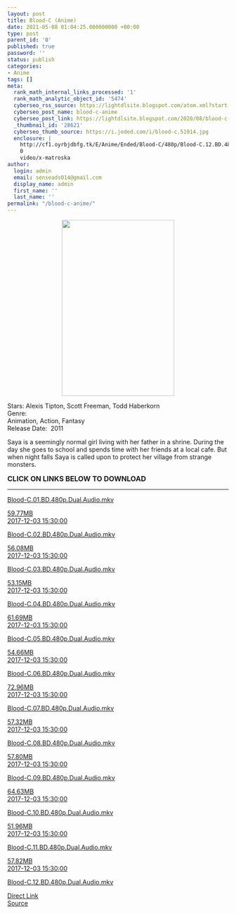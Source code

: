 ```yaml
---
layout: post
title: Blood-C (Anime)
date: 2021-05-08 01:04:25.000000000 +00:00
type: post
parent_id: '0'
published: true
password: ''
status: publish
categories:
- Anime
tags: []
meta:
  rank_math_internal_links_processed: '1'
  rank_math_analytic_object_id: '5474'
  cyberseo_rss_source: https://lightdlsite.blogspot.com/atom.xml?start-index=1
  cyberseo_post_name: blood-c-anime
  cyberseo_post_link: https://lightdlsite.blogspot.com/2020/08/blood-c-anime.html
  _thumbnail_id: '28621'
  cyberseo_thumb_source: https://i.jeded.com/i/blood-c.51914.jpg
  enclosure: |
    http://cf1.oyrbjdbfg.tk/E/Anime/Ended/Blood-C/480p/Blood-C.12.BD.480p.Dual.Audio.AnimDL.ir.mkv
    0
    video/x-matroska
author:
  login: admin
  email: senseads014@gmail.com
  display_name: admin
  first_name: ''
  last_name: ''
permalink: "/blood-c-anime/"
---
```

<div class="separator" style="clear: both; text-align: center;">
<a href="https://i.jeded.com/i/blood-c.51914.jpg" style="margin-left: 1em; margin-right: 1em;"><img border="0" data-original-height="485" data-original-width="312" height="400" src="{{ site.baseurl }}/assets/2021/05/blood-c.51914.jpg" width="256" /></a></div>
<p>
Stars: Alexis Tipton, Scott Freeman, Todd Haberkorn<br />
Genre:<br />
<span class="itemprop" itemprop="genre">Animation</span>, <span class="itemprop" itemprop="genre">Action</span>, <span class="itemprop" itemprop="genre">Fantasy</span><br />
Release Date:&nbsp; 2011
<p>Saya is a seemingly normal girl living with her father in a shrine. During the day she goes to school and spends time with her friends at a local cafe. But when night falls Saya is called upon to protect her village from strange monsters.</p>
<p><span style="font-size: 16px;"><b>CLICK ON LINKS BELOW TO DOWNLOAD </b></span><br />
</p>
<hr /></p>
<div class="flex-1 truncate">
<a class="flex flex-col items-center rounded-lg font-mono group hover:bg-gray-200 hover:shadow" href="http://cf1.oyrbjdbfg.tk/E/Anime/Ended/Blood-C/480p/Blood-C.01.BD.480p.Dual.Audio.AnimDL.ir.mkv">Blood-C.01.BD.480p.Dual.Audio.mkv </a></div>
<p><a class="flex flex-col items-center rounded-lg font-mono group hover:bg-gray-200 hover:shadow" href="http://cf1.oyrbjdbfg.tk/E/Anime/Ended/Blood-C/480p/Blood-C.01.BD.480p.Dual.Audio.AnimDL.ir.mkv">
<div class="flex justify-between items-center p-4 w-full">
<div class="hidden whitespace-no-wrap text-right mx-2 w-1/6 sm:block">
59.77MB </div>
<div class="hidden whitespace-no-wrap text-right truncate ml-2 w-1/4 sm:block">
2017-12-03 15:30:00 </div>
</div>
<p></a> <a class="flex flex-col items-center rounded-lg font-mono group hover:bg-gray-200 hover:shadow" href="http://cf1.oyrbjdbfg.tk/E/Anime/Ended/Blood-C/480p/Blood-C.02.BD.480p.Dual.Audio.AnimDL.ir.mkv">
<div class="flex justify-between items-center p-4 w-full">
<div class="flex-1 truncate">
Blood-C.02.BD.480p.Dual.Audio.mkv </div>
</div>
<p></a><a class="flex flex-col items-center rounded-lg font-mono group hover:bg-gray-200 hover:shadow" href="http://cf1.oyrbjdbfg.tk/E/Anime/Ended/Blood-C/480p/Blood-C.02.BD.480p.Dual.Audio.AnimDL.ir.mkv">
<div class="flex justify-between items-center p-4 w-full">
<div class="hidden whitespace-no-wrap text-right mx-2 w-1/6 sm:block">
56.08MB </div>
<div class="hidden whitespace-no-wrap text-right truncate ml-2 w-1/4 sm:block">
2017-12-03 15:30:00 </div>
</div>
<p></a> <a class="flex flex-col items-center rounded-lg font-mono group hover:bg-gray-200 hover:shadow" href="http://cf1.oyrbjdbfg.tk/E/Anime/Ended/Blood-C/480p/Blood-C.03.BD.480p.Dual.Audio.AnimDL.ir.mkv">
<div class="flex justify-between items-center p-4 w-full">
<div class="flex-1 truncate">
Blood-C.03.BD.480p.Dual.Audio.mkv </div>
</div>
<p></a><a class="flex flex-col items-center rounded-lg font-mono group hover:bg-gray-200 hover:shadow" href="http://cf1.oyrbjdbfg.tk/E/Anime/Ended/Blood-C/480p/Blood-C.03.BD.480p.Dual.Audio.AnimDL.ir.mkv">
<div class="flex justify-between items-center p-4 w-full">
<div class="hidden whitespace-no-wrap text-right mx-2 w-1/6 sm:block">
53.15MB </div>
<div class="hidden whitespace-no-wrap text-right truncate ml-2 w-1/4 sm:block">
2017-12-03 15:30:00 </div>
</div>
<p></a> <a class="flex flex-col items-center rounded-lg font-mono group hover:bg-gray-200 hover:shadow" href="http://cf1.oyrbjdbfg.tk/E/Anime/Ended/Blood-C/480p/Blood-C.04.BD.480p.Dual.Audio.AnimDL.ir.mkv">
<div class="flex justify-between items-center p-4 w-full">
<div class="flex-1 truncate">
Blood-C.04.BD.480p.Dual.Audio.mkv </div>
</div>
<p></a><a class="flex flex-col items-center rounded-lg font-mono group hover:bg-gray-200 hover:shadow" href="http://cf1.oyrbjdbfg.tk/E/Anime/Ended/Blood-C/480p/Blood-C.04.BD.480p.Dual.Audio.AnimDL.ir.mkv">
<div class="flex justify-between items-center p-4 w-full">
<div class="hidden whitespace-no-wrap text-right mx-2 w-1/6 sm:block">
61.69MB </div>
<div class="hidden whitespace-no-wrap text-right truncate ml-2 w-1/4 sm:block">
2017-12-03 15:30:00 </div>
</div>
<p></a> <a class="flex flex-col items-center rounded-lg font-mono group hover:bg-gray-200 hover:shadow" href="http://cf1.oyrbjdbfg.tk/E/Anime/Ended/Blood-C/480p/Blood-C.05.BD.480p.Dual.Audio.AnimDL.ir.mkv">
<div class="flex justify-between items-center p-4 w-full">
<div class="flex-1 truncate">
Blood-C.05.BD.480p.Dual.Audio.mkv </div>
</div>
<p></a><a class="flex flex-col items-center rounded-lg font-mono group hover:bg-gray-200 hover:shadow" href="http://cf1.oyrbjdbfg.tk/E/Anime/Ended/Blood-C/480p/Blood-C.05.BD.480p.Dual.Audio.AnimDL.ir.mkv">
<div class="flex justify-between items-center p-4 w-full">
<div class="hidden whitespace-no-wrap text-right mx-2 w-1/6 sm:block">
54.66MB </div>
<div class="hidden whitespace-no-wrap text-right truncate ml-2 w-1/4 sm:block">
2017-12-03 15:30:00 </div>
</div>
<p></a> <a class="flex flex-col items-center rounded-lg font-mono group hover:bg-gray-200 hover:shadow" href="http://cf1.oyrbjdbfg.tk/E/Anime/Ended/Blood-C/480p/Blood-C.06.BD.480p.Dual.Audio.AnimDL.ir.mkv">
<div class="flex justify-between items-center p-4 w-full">
<div class="flex-1 truncate">
Blood-C.06.BD.480p.Dual.Audio.mkv </div>
</div>
<p></a><a class="flex flex-col items-center rounded-lg font-mono group hover:bg-gray-200 hover:shadow" href="http://cf1.oyrbjdbfg.tk/E/Anime/Ended/Blood-C/480p/Blood-C.06.BD.480p.Dual.Audio.AnimDL.ir.mkv">
<div class="flex justify-between items-center p-4 w-full">
<div class="hidden whitespace-no-wrap text-right mx-2 w-1/6 sm:block">
72.96MB </div>
<div class="hidden whitespace-no-wrap text-right truncate ml-2 w-1/4 sm:block">
2017-12-03 15:30:00 </div>
</div>
<p></a> <a class="flex flex-col items-center rounded-lg font-mono group hover:bg-gray-200 hover:shadow" href="http://cf1.oyrbjdbfg.tk/E/Anime/Ended/Blood-C/480p/Blood-C.07.BD.480p.Dual.Audio.AnimDL.ir.mkv">
<div class="flex justify-between items-center p-4 w-full">
<div class="flex-1 truncate">
Blood-C.07.BD.480p.Dual.Audio.mkv </div>
</div>
<p></a><a class="flex flex-col items-center rounded-lg font-mono group hover:bg-gray-200 hover:shadow" href="http://cf1.oyrbjdbfg.tk/E/Anime/Ended/Blood-C/480p/Blood-C.07.BD.480p.Dual.Audio.AnimDL.ir.mkv">
<div class="flex justify-between items-center p-4 w-full">
<div class="hidden whitespace-no-wrap text-right mx-2 w-1/6 sm:block">
57.32MB </div>
<div class="hidden whitespace-no-wrap text-right truncate ml-2 w-1/4 sm:block">
2017-12-03 15:30:00 </div>
</div>
<p></a> <a class="flex flex-col items-center rounded-lg font-mono group hover:bg-gray-200 hover:shadow" href="http://cf1.oyrbjdbfg.tk/E/Anime/Ended/Blood-C/480p/Blood-C.08.BD.480p.Dual.Audio.AnimDL.ir.mkv">
<div class="flex justify-between items-center p-4 w-full">
<div class="flex-1 truncate">
Blood-C.08.BD.480p.Dual.Audio.mkv </div>
</div>
<p></a><a class="flex flex-col items-center rounded-lg font-mono group hover:bg-gray-200 hover:shadow" href="http://cf1.oyrbjdbfg.tk/E/Anime/Ended/Blood-C/480p/Blood-C.08.BD.480p.Dual.Audio.AnimDL.ir.mkv">
<div class="flex justify-between items-center p-4 w-full">
<div class="hidden whitespace-no-wrap text-right mx-2 w-1/6 sm:block">
57.80MB </div>
<div class="hidden whitespace-no-wrap text-right truncate ml-2 w-1/4 sm:block">
2017-12-03 15:30:00 </div>
</div>
<p></a> <a class="flex flex-col items-center rounded-lg font-mono group hover:bg-gray-200 hover:shadow" href="http://cf1.oyrbjdbfg.tk/E/Anime/Ended/Blood-C/480p/Blood-C.09.BD.480p.Dual.Audio.AnimDL.ir.mkv">
<div class="flex justify-between items-center p-4 w-full">
<div class="flex-1 truncate">
Blood-C.09.BD.480p.Dual.Audio.mkv </div>
</div>
<p></a><a class="flex flex-col items-center rounded-lg font-mono group hover:bg-gray-200 hover:shadow" href="http://cf1.oyrbjdbfg.tk/E/Anime/Ended/Blood-C/480p/Blood-C.09.BD.480p.Dual.Audio.AnimDL.ir.mkv">
<div class="flex justify-between items-center p-4 w-full">
<div class="hidden whitespace-no-wrap text-right mx-2 w-1/6 sm:block">
64.63MB </div>
<div class="hidden whitespace-no-wrap text-right truncate ml-2 w-1/4 sm:block">
2017-12-03 15:30:00 </div>
</div>
<p></a> <a class="flex flex-col items-center rounded-lg font-mono group hover:bg-gray-200 hover:shadow" href="http://cf1.oyrbjdbfg.tk/E/Anime/Ended/Blood-C/480p/Blood-C.10.BD.480p.Dual.Audio.AnimDL.ir.mkv">
<div class="flex justify-between items-center p-4 w-full">
<div class="flex-1 truncate">
Blood-C.10.BD.480p.Dual.Audio.mkv </div>
</div>
<p></a><a class="flex flex-col items-center rounded-lg font-mono group hover:bg-gray-200 hover:shadow" href="http://cf1.oyrbjdbfg.tk/E/Anime/Ended/Blood-C/480p/Blood-C.10.BD.480p.Dual.Audio.AnimDL.ir.mkv">
<div class="flex justify-between items-center p-4 w-full">
<div class="hidden whitespace-no-wrap text-right mx-2 w-1/6 sm:block">
51.96MB </div>
<div class="hidden whitespace-no-wrap text-right truncate ml-2 w-1/4 sm:block">
2017-12-03 15:30:00 </div>
</div>
<p></a> <a class="flex flex-col items-center rounded-lg font-mono group hover:bg-gray-200 hover:shadow" href="http://cf1.oyrbjdbfg.tk/E/Anime/Ended/Blood-C/480p/Blood-C.11.BD.480p.Dual.Audio.AnimDL.ir.mkv">
<div class="flex justify-between items-center p-4 w-full">
<div class="flex-1 truncate">
Blood-C.11.BD.480p.Dual.Audio.mkv </div>
</div>
<p></a><a class="flex flex-col items-center rounded-lg font-mono group hover:bg-gray-200 hover:shadow" href="http://cf1.oyrbjdbfg.tk/E/Anime/Ended/Blood-C/480p/Blood-C.11.BD.480p.Dual.Audio.AnimDL.ir.mkv">
<div class="flex justify-between items-center p-4 w-full">
<div class="hidden whitespace-no-wrap text-right mx-2 w-1/6 sm:block">
57.82MB </div>
<div class="hidden whitespace-no-wrap text-right truncate ml-2 w-1/4 sm:block">
2017-12-03 15:30:00 </div>
</div>
<p></a> <a class="flex flex-col items-center rounded-lg font-mono group hover:bg-gray-200 hover:shadow" href="http://cf1.oyrbjdbfg.tk/E/Anime/Ended/Blood-C/480p/Blood-C.12.BD.480p.Dual.Audio.AnimDL.ir.mkv">
<div class="flex justify-between items-center p-4 w-full">
<div class="flex-1 truncate">
Blood-C.12.BD.480p.Dual.Audio.mkv </div>
</div>
<p></a>
<link rel="stylesheet" href="https://cdnjs.cloudflare.com/ajax/libs/font-awesome/4.7.0/css/font-awesome.min.css" />
<div class="divbtn"> <a href="https://handymansurrender.com/fihup8buzv?key=94550f7ce39444073321dde3b8782f97" class="btn"><i class="fa fa-download"></i> Direct Link</a> <br /><a href="https://lightdlsite.blogspot.com/2020/08/blood-c-anime.html">Source</a> </div>
